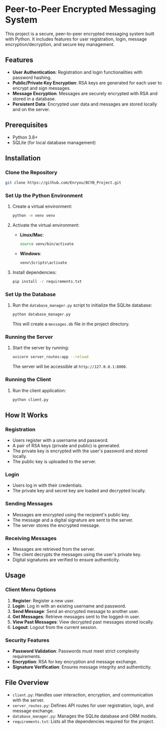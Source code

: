 # Peer-to-Peer Encrypted Messaging System

This project is a secure, peer-to-peer encrypted messaging system built with Python. It includes features for user registration, login, message encryption/decryption, and secure key management.

## Features

- **User Authentication**: Registration and login functionalities with password hashing.
- **Public/Private Key Encryption**: RSA keys are generated for each user to encrypt and sign messages.
- **Message Encryption**: Messages are securely encrypted with RSA and stored in a database.
- **Persistent Data**: Encrypted user data and messages are stored locally and on the server.

## Prerequisites

- Python 3.8+
- SQLite (for local database management)

## Installation

### Clone the Repository
```bash
git clone https://github.com/Enryou/BCYB_Project.git
```

### Set Up the Python Environment
1. Create a virtual environment:
   ```bash
   python -m venv venv
   ```
2. Activate the virtual environment:
   - **Linux/Mac**:
     ```bash
     source venv/bin/activate
     ```
   - **Windows**:
     ```bash
     venv\Scripts\activate
     ```

3. Install dependencies:
   ```bash
   pip install -r requirements.txt
   ```

### Set Up the Database

1. Run the `database_manager.py` script to initialize the SQLite database:
   ```bash
   python database_manager.py
   ```

   This will create a `messages.db` file in the project directory.

### Running the Server

1. Start the server by running:
   ```bash
   uvicorn server_routes:app --reload
   ```

   The server will be accessible at `http://127.0.0.1:8000`.

### Running the Client

1. Run the client application:
   ```bash
   python client.py
   ```

## How It Works

### Registration
- Users register with a username and password.
- A pair of RSA keys (private and public) is generated.
- The private key is encrypted with the user's password and stored locally.
- The public key is uploaded to the server.

### Login
- Users log in with their credentials.
- The private key and secret key are loaded and decrypted locally.

### Sending Messages
- Messages are encrypted using the recipient's public key.
- The message and a digital signature are sent to the server.
- The server stores the encrypted message.

### Receiving Messages
- Messages are retrieved from the server.
- The client decrypts the messages using the user's private key.
- Digital signatures are verified to ensure authenticity.

## Usage

### Client Menu Options

1. **Register**: Register a new user.
2. **Login**: Log in with an existing username and password.
3. **Send Message**: Send an encrypted message to another user.
4. **Get Messages**: Retrieve messages sent to the logged-in user.
5. **View Past Messages**: View decrypted past messages stored locally.
6. **Logout**: Logout from the current session.

### Security Features

- **Password Validation**: Passwords must meet strict complexity requirements.
- **Encryption**: RSA for key encryption and message exchange.
- **Signature Verification**: Ensures message integrity and authenticity.

## File Overview

- `client.py`: Handles user interaction, encryption, and communication with the server.
- `server_routes.py`: Defines API routes for user registration, login, and message exchange.
- `database_manager.py`: Manages the SQLite database and ORM models.
- `requirements.txt`: Lists all the dependencies required for the project.


